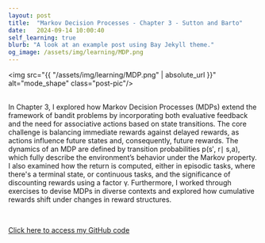 ```yaml
---
layout: post
title:  "Markov Decision Processes - Chapter 3 - Sutton and Barto"
date:   2024-09-14 10:00:40
self_learning: true
blurb: "A look at an example post using Bay Jekyll theme."
og_image: /assets/img/learning/MDP.png
---
```


<img src="{{ "/assets/img/learning/MDP.png" | absolute_url }}" alt="mode_shape" class="post-pic"/>
<br />
<br />

In Chapter 3, I explored how Markov Decision Processes (MDPs) extend the framework of bandit problems by incorporating both evaluative feedback and the need for associative actions based on state transitions. The core challenge is balancing immediate rewards against delayed rewards, as actions influence future states and, consequently, future rewards. The dynamics of an MDP are defined by transition probabilities p(s′, r∣ s,a), which fully describe the environment’s behavior under the Markov property. I also examined how the return is computed, either in episodic tasks, where there's a terminal state, or continuous tasks, and the significance of discounting rewards using a factor γ. Furthermore, I worked through exercises to devise MDPs in diverse contexts and explored how cumulative rewards shift under changes in reward structures.

<br />

[Click here to access my GitHub code](https://github.com/YaroKazakov/RL-phd/blob/main/RL%20book/chapter_notes/Chapter3_MDP_notes.pdf)

<br />
